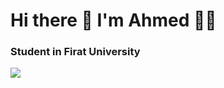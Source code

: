 <h1>Hi there 👋 I'm Ahmed 👨‍💻</h1>

<h3> Student in Firat University </h3>

<p>
<a harf="www.linkedin.com/in/ahmed-salih11"> <img src="https://img.shields.io/badge/linkedin-%230077B5.svg?&style=for-the-badge&logo=linkedin&logoColor=white" /> </a>&nbsp;
</p>
